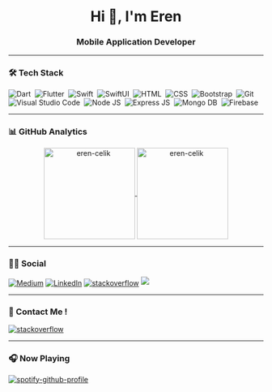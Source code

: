 <h1 align="center">Hi 👋, I'm Eren</h1>
<h3 align="center">Mobile Application Developer</h3>

<hr class="dotted">

### 🛠 Tech Stack
![Dart](https://img.shields.io/badge/Dart-05122A?style=for-the-badge&logo=dart&logoColor=29B6F6)&nbsp;
![Flutter](https://img.shields.io/badge/Flutter-05122A?style=for-the-badge&logo=flutter&logoColor=02569B)&nbsp;
![Swift](https://img.shields.io/badge/Swift-05122A?style=for-the-badge&logo=swift)&nbsp;
![SwiftUI](https://img.shields.io/badge/SwiftUI-05122A?style=for-the-badge&logo=swift)&nbsp;
![HTML](https://img.shields.io/badge/-HTML-05122A?style=for-the-badge&logo=HTML5&logoColor=E34F26)&nbsp;
![CSS](https://img.shields.io/badge/-CSS-05122A?style=for-the-badge&logo=CSS3&logoColor=239120)&nbsp;
![Bootstrap](https://img.shields.io/badge/-Bootstrap-05122A?style=for-the-badge&logo=bootstrap)&nbsp;
![Git](https://img.shields.io/badge/-Git-05122A?style=for-the-badge&logo=git)&nbsp;
![Visual Studio Code](https://img.shields.io/badge/-Visual%20Studio%20Code-05122A?style=for-the-badge&logo=visual-studio-code&logoColor=007ACC)&nbsp;
![Node JS](https://img.shields.io/badge/Node.js-05122A?style=for-the-badge&logo=node.js&logoColor=green)&nbsp;
![Express JS](https://img.shields.io/badge/Express.js-05122A?style=for-the-badge&logo=express&logoColor=white)&nbsp;
![Mongo DB](https://img.shields.io/badge/MongoDB-05122A?style=for-the-badge&logo=mongodb&logoColor=green)&nbsp;
![Firebase](https://img.shields.io/badge/firebase-05122A?style=for-the-badge&logo=firebase&logoColor=yellow)&nbsp;

<hr class="dotted">

### 📊 GitHub Analytics  
<p align="center">
<a href="https://github.com/eren-celik">
  <img height="180em" align="center" src="https://github-readme-stats.vercel.app/api?username=eren-celik&show_icons=true&locale=en&theme=algolia&include_all_commits=true&count_private=true" alt="eren-celik"/>
  <img height="180em" align="center" src="https://github-readme-stats.vercel.app/api/top-langs?username=eren-celik&show_icons=true&locale=en&layout=compact&langs_count=8&theme=algolia" alt="eren-celik"/>
</a>
</p>

[](./profile-3d-contrib/profile-night-rainbow.svg!)

<hr class="dotted">



### 🤝🏻 Social


<a href="https://eren-celik.medium.com" target="blank"><img align="center" src="https://img.shields.io/badge/Medium-12100E?style=for-the-badge&logo=medium&logoColor=white" alt="Medium" /></a>
 <a href="https://www.linkedin.com/in/erencelikk/" target="blank"><img align="center" src="https://img.shields.io/badge/LinkedIn-0077B5?style=for-the-badge&logo=linkedin&logoColor=white" alt="LinkedIn" /></a>
<a href="https://stackoverflow.com/users/13615372/eren-Çelik" target="blank"><img align="center" src="https://img.shields.io/badge/Stack_Overflow-FE7A16?style=for-the-badge&logo=stack-overflow&logoColor=white" alt="stackoverflow" /></a>
![](https://komarev.com/ghpvc/?username=erenlk&style=for-the-badge)

<hr class="dotted">

### 📩 Contact Me ! 

<a href="mailto:elik.dark91@gmail.com" target="blank"><img align="center" src="https://img.shields.io/badge/Gmail-D14836?style=for-the-badge&logo=gmail&logoColor=white" alt="stackoverflow" /></a>

<hr class="dotted">

### 🎧 Now Playing

[![spotify-github-profile](https://spotify-github-profile.vercel.app/api/view?uid=elik.dark91tr&cover_image=true&theme=default&bar_color=53b14f&bar_color_cover=false)](https://github.com/kittinan/spotify-github-profile)


